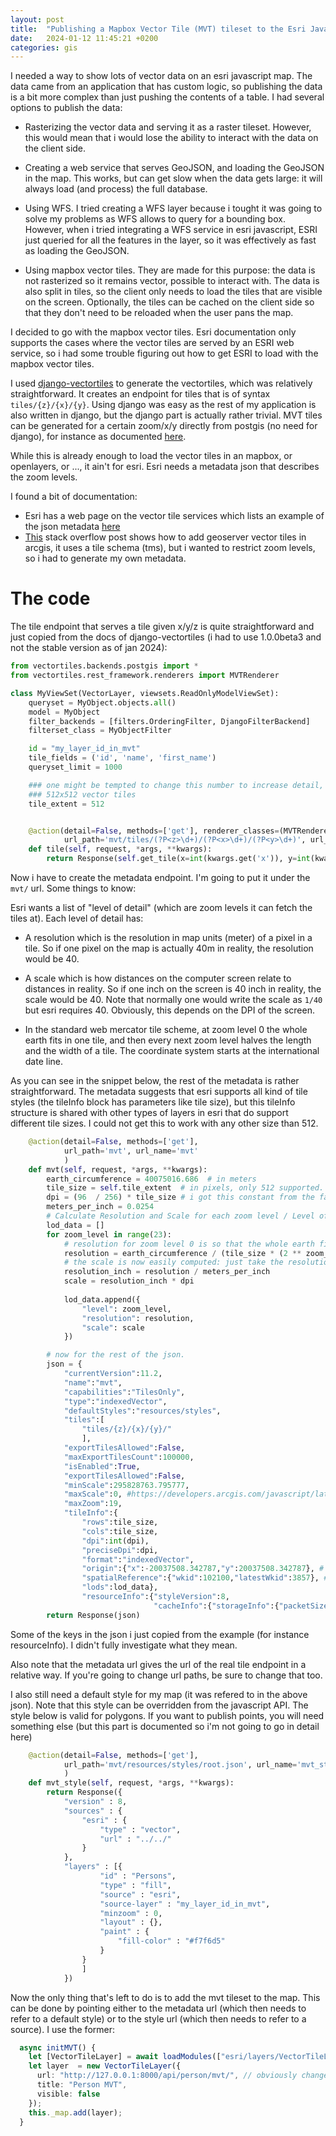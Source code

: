 ```yaml
---
layout: post
title:  "Publishing a Mapbox Vector Tile (MVT) tileset to the Esri Javascript API"
date:   2024-01-12 11:45:21 +0200
categories: gis
---
```


I needed a way to show lots of vector data on an esri javascript map. The data came from an application that has custom logic, so publishing the data is a bit more complex than just pushing the contents of a table. I had several options to publish the data:

* Rasterizing the vector data and serving it as a raster tileset. However, this would mean that i would lose the ability to interact with the data on the client side.

* Creating a web service that serves GeoJSON, and loading the GeoJSON in the map. This works, but can get slow when the data gets large: it will always load (and process) the full database.

* Using WFS. I tried creating a WFS layer because i tought it was going to solve my problems as WFS allows to query for a bounding box. However, when i tried integrating a WFS service in esri javascript, ESRI just queried for all the features in the layer, so it was effectively as fast as loading the GeoJSON.

* Using mapbox vector tiles. They are made for this purpose: the data is not rasterized so it remains vector, possible to interact with. The data is also split in tiles, so the client only needs to load the tiles that are visible on the screen. Optionally, the tiles can be cached on the client side so that they don't need to be reloaded when the user pans the map.

I decided to go with the mapbox vector tiles. Esri documentation only supports the cases where the vector tiles are served by an ESRI web service, so i had some trouble figuring out how to get ESRI to load with the mapbox vector tiles.

I used [django-vectortiles](https://github.com/submarcos/django-vectortiles) to generate the vectortiles, which was relatively straightforward. It creates an endpoint for tiles that is of syntax `tiles/{z}/{x}/{y}`. Using django was easy as the rest of my application is also written in django, but the django part is actually rather trivial. MVT tiles can be generated for a certain zoom/x/y directly from postgis (no need for django), for instance as documented [here](https://gis.stackexchange.com/questions/360197/using-st-asmvt-with-st-tileenvelope-clipping-in-mapbox).

While this is already enough to load the vector tiles in an mapbox, or openlayers, or ..., it ain't for esri. Esri needs a metadata json that describes the zoom levels.

I found a bit of documentation:

* Esri has a web page on the vector tile services which lists an example of the json metadata [here](https://developers.arcgis.com/rest/services-reference/enterprise/vector-tile-service.htm)
* [This](https://gis.stackexchange.com/questions/323178/how-to-add-geoserver-vector-tiles-in-arcgis-using-arcgis-js-api) stack overflow post shows how to add geoserver vector tiles in arcgis, it uses a tile schema (tms), but i wanted to restrict zoom levels, so i had to generate my own metadata.

# The code

The tile endpoint that serves a tile given x/y/z is quite straightforward and just copied from the docs of django-vectortiles (i had to use 1.0.0beta3 and not the stable version as of jan 2024):

```python
from vectortiles.backends.postgis import *
from vectortiles.rest_framework.renderers import MVTRenderer

class MyViewSet(VectorLayer, viewsets.ReadOnlyModelViewSet):
    queryset = MyObject.objects.all()
    model = MyObject
    filter_backends = [filters.OrderingFilter, DjangoFilterBackend]
    filterset_class = MyObjectFilter

    id = "my_layer_id_in_mvt"
    tile_fields = ('id', 'name', 'first_name')
    queryset_limit = 1000

    ### one might be tempted to change this number to increase detail, but don't! esri only supports
    ### 512x512 vector tiles
    tile_extent = 512 


    @action(detail=False, methods=['get'], renderer_classes=(MVTRenderer, ),
            url_path='mvt/tiles/(?P<z>\d+)/(?P<x>\d+)/(?P<y>\d+)', url_name='tile')
    def tile(self, request, *args, **kwargs):
        return Response(self.get_tile(x=int(kwargs.get('x')), y=int(kwargs.get('y')), z=int(kwargs.get('z'))))
```

Now i have to create the metadata endpoint. I'm going to put it under the `mvt/` url. Some things to know:

Esri wants a list of "level of detail" (which are zoom levels it can fetch the tiles at).
Each level of detail has:

* A resolution which is the resolution in map units (meter) of a pixel in a tile. So if one pixel on the map is actually 40m in reality, the resolution would be 40.

* A scale which is how distances on the computer screen relate to distances in reality. So if one inch on the screen is 40 inch in reality, the scale would be 40. Note that normally one would write the scale as `1/40` but esri requires 40. Obviously, this depends on the DPI of the screen.

* In the standard web mercator tile scheme, at zoom level 0 the whole earth fits in one tile, and then every next zoom level halves the length and the width of a tile. The coordinate system starts at the international date line.

As you can see in the snippet below, the rest of the metadata is rather straightforward. The metadata suggests that esri supports all kind of tile styles (the tileInfo block has parameters like tile size), but this tileInfo structure is shared with other types of layers in esri that do support different tile sizes. I could not get this to work with any other size than 512.


```python
    @action(detail=False, methods=['get'], 
            url_path='mvt', url_name='mvt'
            )
    def mvt(self, request, *args, **kwargs):
        earth_circumference = 40075016.686  # in meters
        tile_size = self.tile_extent  # in pixels, only 512 supported.
        dpi = (96  / 256) * tile_size # i got this constant from the fact that 256x256 raster tiles usually correspodn with 96DPI. So i just scaled it to the tile size.
        meters_per_inch = 0.0254
        # Calculate Resolution and Scale for each zoom level / Level of detail
        lod_data = []
        for zoom_level in range(23):
            # resolution for zoom level 0 is so that the whole earth fits into one tile.
            resolution = earth_circumference / (tile_size * (2 ** zoom_level))
            # the scale is now easily computed: just take the resolution, convert it to inch and then multiply by the DPI.
            resolution_inch = resolution / meters_per_inch
            scale = resolution_inch * dpi
        
            lod_data.append({
                "level": zoom_level,
                "resolution": resolution,
                "scale": scale
            })

        # now for the rest of the json.
        json = {
            "currentVersion":11.2,
            "name":"mvt",
            "capabilities":"TilesOnly",
            "type":"indexedVector",
            "defaultStyles":"resources/styles",
            "tiles":[
                "tiles/{z}/{x}/{y}/"
                ],
            "exportTilesAllowed":False,
            "maxExportTilesCount":100000,
            "isEnabled":True,
            "exportTilesAllowed":False,
            "minScale":295828763.795777,
            "maxScale":0, #https://developers.arcgis.com/javascript/latest/visualization/high-density-data/scale-range/
            "maxZoom":19,
            "tileInfo":{
                "rows":tile_size,
                "cols":tile_size,
                "dpi":int(dpi),
                "preciseDpi":dpi,
                "format":"indexedVector",
                "origin":{"x":-20037508.342787,"y":20037508.342787}, # date line
                "spatialReference":{"wkid":102100,"latestWkid":3857}, # 102100 is just old name of 3857
                "lods":lod_data},
                "resourceInfo":{"styleVersion":8,
                                "cacheInfo":{"storageInfo":{"packetSize":128,"storageFormat":"compactV2"}}}}
        return Response(json)
```

Some of the keys in the json i just copied from the example (for instance resourceInfo). I didn't fully investigate what they mean.

Also note that the metadata url gives the url of the real tile endpoint in a relative way. If you're going to change url paths, be sure to change that too. 

I also still need a default style for my map (it was refered to in the above json). Note that this style can be overridden from the javascript API. The style below is valid for polygons. If you want to publish points, you will need something else (but this part is documented so i'm not going to go in detail here)

```python
    @action(detail=False, methods=['get'], 
            url_path='mvt/resources/styles/root.json', url_name='mvt_style'
            )
    def mvt_style(self, request, *args, **kwargs):
        return Response({
            "version" : 8,
            "sources" : {
                "esri" : {
                    "type" : "vector",
                    "url" : "../../"
                }
            },
            "layers" : [{
                    "id" : "Persons",
                    "type" : "fill",
                    "source" : "esri",
                    "source-layer" : "my_layer_id_in_mvt",
                    "minzoom" : 0,
                    "layout" : {},
                    "paint" : {
                        "fill-color" : "#f7f6d5"
                    }
                }
                ]
            })
```

Now the only thing that's left to do is to add the mvt tileset to the map. This can be done by pointing either to the metadata url (which then needs to refer to a default style) or to the style url (which then needs to refer to a source). I use the former: 

```typescript
  async initMVT() {
    let [VectorTileLayer] = await loadModules(["esri/layers/VectorTileLayer"]);
    let layer  = new VectorTileLayer({
      url: "http://127.0.0.1:8000/api/person/mvt/", // obviously change this
      title: "Person MVT",
      visible: false
    });
    this._map.add(layer);
  }
```
